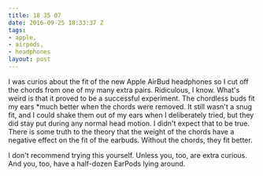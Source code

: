 ```yaml
---
title: 18 35 07
date: 2016-09-25 18:33:37 Z
tags:
- apple,
- airpods,
- headphones
layout: post
---
```


I was curios about the fit of the new Apple AirBud headphones so I cut off the chords from one of my many extra pairs. Ridiculous, I know. What's weird is that it proved to be a successful experiment. The chordless buds fit my ears *much better when the chords were removed. It still wasn't a snug fit, and I could shake them out of my ears when I deliberately tried, but they did stay put during any normal head motion. I didn't expect that to be true. There is some truth to the theory that the weight of the chords have a negative effect on the fit of the earbuds. Without the chords, they fit better. 

I don't recommend trying this yourself. Unless you, too, are extra curious. And you, too, have a half-dozen EarPods lying around.